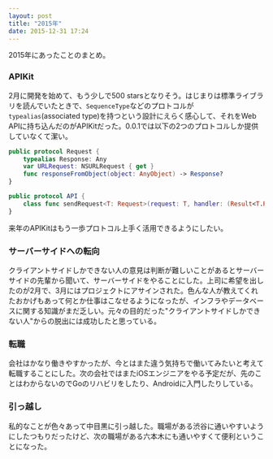 ```yaml
---
layout: post
title: "2015年"
date: 2015-12-31 17:24
---
```


2015年にあったことのまとめ。

### APIKit

2月に開発を始めて、もう少しで500 starsとなりそう。はじまりは標準ライブラリを読んでいたときで、`SequenceType`などのプロトコルが`typealias`(associated type)を持つという設計にえらく感心して、それをWeb APIに持ち込んだのがAPIKitだった。0.0.1では以下の2つのプロトコルしか提供していなくて潔い。

```swift
public protocol Request {
    typealias Response: Any
    var URLRequest: NSURLRequest { get }
    func responseFromObject(object: AnyObject) -> Response?
}

public protocol API {
    class func sendRequest<T: Request>(request: T, handler: (Result<T.Response, NSError>) -> Void)
}
```

来年のAPIKitはもう一歩プロトコル上手く活用できるようにしたい。

### サーバーサイドへの転向

クライアントサイドしかできない人の意見は判断が難しいことがあるとサーバーサイドの先輩から聞いて、サーバーサイドをやることにした。上司に希望を出したのが2月で、3月にはプロジェクトにアサインされた。色んな人が教えてくれたおかげもあって何とか仕事はこなせるようになったが、インフラやデータベースに関する知識がまだ乏しい。元々の目的だった"クライアントサイドしかできない人"からの脱出には成功したと思っている。

### 転職

会社はかなり働きやすかったが、今とはまた違う気持ちで働いてみたいと考えて転職することにした。次の会社ではまたiOSエンジニアをやる予定だが、先のことはわからないのでGoのリハビリをしたり、Androidに入門したりしている。

### 引っ越し

私的なことが色々あって中目黒に引っ越した。職場がある渋谷に通いやすいようにしたつもりだったけど、次の職場がある六本木にも通いやすくて便利ということになった。

